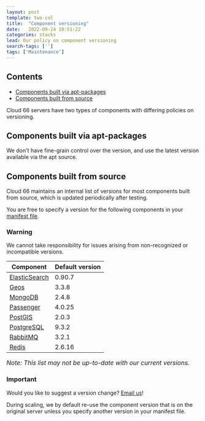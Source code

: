 ```yaml
---
layout: post
template: two-col
title:  "Component versioning"
date:   2022-09-24 10:51:22
categories: stacks
lead: Our policy on component versioning
search-tags: ['']
tags: ['Maintenance']
---
```


<h2>Contents</h2>
<ul class="page-toc">
	<li>
		<a href="#apt">Components built via apt-packages</a>
	</li>
	<li>
		<a href="#source">Components built from source</a>
	</li>
</ul>

Cloud 66 servers have two types of components with differing policies on versioning.

<h2 id="apt">Components built via apt-packages</h2>
We don't have fine-grain control over the version, and use the latest version available via the apt source.

<h2 id="source">Components built from source</h2>
Cloud 66 maintains an internal list of versions for most components built from source, which is updated periodically after testing.

You are free to specify a version for the following components in your [manifest file](/stack-features/manifest-files.html).

<div class="notice notice-warning">
    <h3>Warning</h3>
    <p>We cannot take responsibility for issues arising from non-recognized or incompatible versions.</p>
</div>

<table class='table table-bordered table-striped table-small'>
    <thead>
        <tr>
            <th align="center">Component</th>
            <th align="center">Default version</th>
        </tr>
    </thead>
    <tbody>
        <tr>
            <td><a href="/stack-features/manifest-files.html#elastic" target="_blank">ElasticSearch</a></td>
            <td>0.90.7</td>
        </tr>
        <tr>
            <td><a href="/stack-features/manifest-files.html#postgresql" target="_blank">Geos</a></td>
            <td>3.3.8</td>
        </tr>
        <tr>
            <td><a href="/stack-features/manifest-files.html#mongo" target="_blank">MongoDB</a></td>
            <td>2.4.8</td>
        </tr>
        <tr>
            <td><a href="/stack-features/manifest-files.html#passenger" target="_blank">Passenger</a></td>
            <td>4.0.25</td>
        </tr>
        <tr>
            <td><a href="/stack-features/manifest-files.html#postgresql" target="_blank">PostGIS</a></td>
            <td>2.0.3</td>
        </tr>
        <tr>
            <td><a href="/stack-features/manifest-files.html#postgresql" target="_blank">PostgreSQL</a></td>
            <td>9.3.2</td>
        </tr>
        <tr>
            <td><a href="/stack-features/manifest-files.html#rabbit" target="_blank">RabbitMQ</a></td>
            <td>3.2.1</td>
        </tr>
        <tr>
            <td><a href="/stack-features/manifest-files.html#redis" target="_blank">Redis</a></td>
            <td>2.6.16</td>
        </tr>
    </tbody>
</table>
<font size="3"><i>Note: This list may not be up-to-date with our current versions.</i></font>

<div class="notice">
    <h3>Important</h3>
    <p>Would you like to suggest a version change? <a href="mailto:support@cloud66.com?subject=Version update">Email us</a>!</p>
</div>

During scaling, we by default re-use the component version that is on the original server unless you specify another version in your manifest file.
